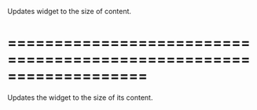 <!--**
/*-------------------------------------------
    Auto-generated file. Do not modify.
-------------------------------------------

**-->
<!--d-->
Updates widget to the size of content.
<!--/d-->
===================================================================
===================================================================

<!--shortDescription-->
Updates the widget to the size of its content.
<!--/shortDescription-->

<!--fullDescription-->

<!--/fullDescription-->